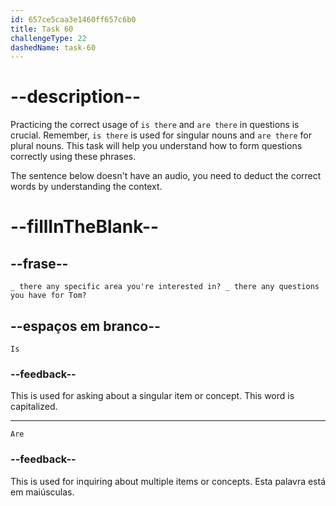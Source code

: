 ```yaml
---
id: 657ce5caa3e1460ff657c6b0
title: Task 60
challengeType: 22
dashedName: task-60
---
```


# --description--

Practicing the correct usage of `is there` and `are there` in questions is crucial. Remember, `is there` is used for singular nouns and `are there` for plural nouns. This task will help you understand how to form questions correctly using these phrases.

The sentence below doesn't have an audio, you need to deduct the correct words by understanding the context.

# --fillInTheBlank--

## --frase--

`_ there any specific area you're interested in? _ there any questions you have for Tom?`

## --espaços em branco--

`Is`

### --feedback--

This is used for asking about a singular item or concept. This word is capitalized.

---

`Are`

### --feedback--

This is used for inquiring about multiple items or concepts. Esta palavra está em maiúsculas.

